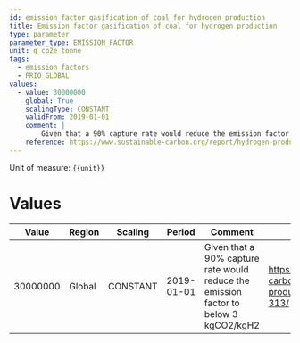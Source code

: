 ```yaml
---
id: emission_factor_gasification_of_coal_for_hydrogen_production
title: Emission factor gasification of coal for hydrogen production
type: parameter
parameter_type: EMISSION_FACTOR
unit: g_co2e_tonne
tags:
  - emission_factors
  - PRIO_GLOBAL
values:
  - value: 30000000
    global: True
    scalingType: CONSTANT
    validFrom: 2019-01-01
    comment: |
        Given that a 90% capture rate would reduce the emission factor to below 3 kgCO2/kgH2
    reference: https://www.sustainable-carbon.org/report/hydrogen-production-from-coal-icsc-313/
---
```



Unit of measure: `{{unit}}`


# Values


| Value | Region | Scaling | Period | Comment | Reference |
|-------|--------|---------|--------|---------|-----------|
| 30000000 | Global | CONSTANT | 2019-01-01 | Given that a 90% capture rate would reduce the emission factor to below 3 kgCO2/kgH2 | https://www.sustainable-carbon.org/report/hydrogen-production-from-coal-icsc-313/ |


